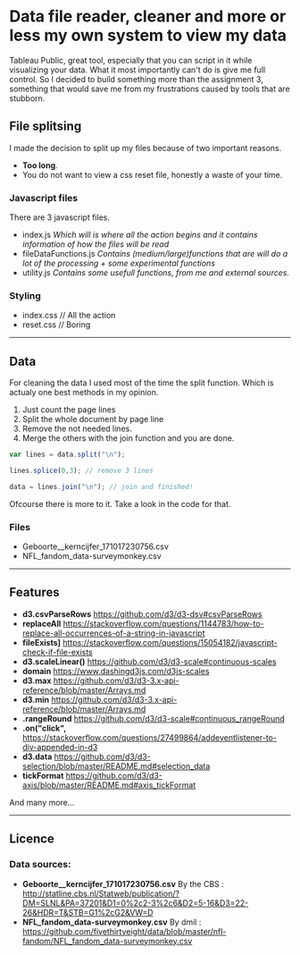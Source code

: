 # Data file reader, cleaner and more or less my own system to view my data

Tableau Public, great tool, especially that you can script in it while visualizing your data. What it most importantly can't do is give me full control. So I decided to build something more than the assignment 3, something that would save me from my frustrations caused by tools that are stubborn.

## File splitsing
I made the decision to split up my files because of two important reasons.
* **Too long**.
* You do not want to view a css reset file, honestly a waste of your time.

### Javascript files
There are 3 javascript files.
* index.js _Which will is where all the action begins and it contains information of how the files will be read_
* fileDataFunctions.js _Contains (medium/large)functions that are will do a lot of the processing + some experimental functions_
* utility.js _Contains some usefull functions, from me and external sources._

### Styling
* index.css // All the action
* reset.css // Boring

---

## Data

For cleaning the data I used most of the time the split function. Which is actualy one best methods in my opinion. 
1. Just count the page lines 
1. Split the whole document by page line  
1. Remove the not needed lines.
1. Merge the others with the join function and you are done.

``` javascript
var lines = data.split("\n");

lines.splice(0,3); // remove 3 lines

data = lines.join("\n"); // join and finished!
```

Ofcourse there is more to it. Take a look in the code for that.


### Files
* Geboorte__kerncijfer_171017230756.csv
* NFL_fandom_data-surveymonkey.csv

---

## Features
* **d3.csvParseRows** https://github.com/d3/d3-dsv#csvParseRows
* **replaceAll** https://stackoverflow.com/questions/1144783/how-to-replace-all-occurrences-of-a-string-in-javascript
* **fileExists]** https://stackoverflow.com/questions/15054182/javascript-check-if-file-exists
* **d3.scaleLinear()** https://github.com/d3/d3-scale#continuous-scales
* **domain** https://www.dashingd3js.com/d3js-scales
* **d3.max** https://github.com/d3/d3-3.x-api-reference/blob/master/Arrays.md
* **d3.min** https://github.com/d3/d3-3.x-api-reference/blob/master/Arrays.md
* **.rangeRound** https://github.com/d3/d3-scale#continuous_rangeRound
* **.on("click",** https://stackoverflow.com/questions/27499864/addeventlistener-to-div-appended-in-d3
* **d3.data** https://github.com/d3/d3-selection/blob/master/README.md#selection_data
* **tickFormat** https://github.com/d3/d3-axis/blob/master/README.md#axis_tickFormat

And many more...

---

## Licence

### Data sources:
* **Geboorte__kerncijfer_171017230756.csv** By the CBS : http://statline.cbs.nl/Statweb/publication/?DM=SLNL&PA=37201&D1=0%2c2-3%2c6&D2=5-16&D3=22-26&HDR=T&STB=G1%2cG2&VW=D
* **NFL_fandom_data-surveymonkey.csv** By dmil : https://github.com/fivethirtyeight/data/blob/master/nfl-fandom/NFL_fandom_data-surveymonkey.csv





